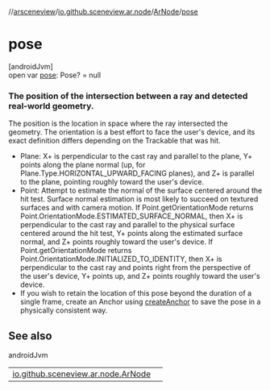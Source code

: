 //[arsceneview](../../../index.md)/[io.github.sceneview.ar.node](../index.md)/[ArNode](index.md)/[pose](pose.md)

# pose

[androidJvm]\
open var [pose](pose.md): Pose? = null

###  The position of the intersection between a ray and detected real-world geometry.

The position is the location in space where the ray intersected the geometry. The orientation is a best effort to face the user's device, and its exact definition differs depending on the Trackable that was hit.

- 
   Plane: X+ is perpendicular to the cast ray and parallel to the plane, Y+ points along the plane normal (up, for Plane.Type.HORIZONTAL_UPWARD_FACING planes), and Z+ is parallel to the plane, pointing roughly toward the user's device.
- 
   Point: Attempt to estimate the normal of the surface centered around the hit test. Surface normal estimation is most likely to succeed on textured surfaces and with camera motion. If Point.getOrientationMode returns Point.OrientationMode.ESTIMATED_SURFACE_NORMAL, then X+ is perpendicular to the cast ray and parallel to the physical surface centered around the hit test, Y+ points along the estimated surface normal, and Z+ points roughly toward the user's device. If Point.getOrientationMode returns Point.OrientationMode.INITIALIZED_TO_IDENTITY, then X+ is perpendicular to the cast ray and points right from the perspective of the user's device, Y+ points up, and Z+ points roughly toward the user's device.
- 
   If you wish to retain the location of this pose beyond the duration of a single frame, create an Anchor using [createAnchor](create-anchor.md) to save the pose in a physically consistent way.

## See also

androidJvm

| | |
|---|---|
| [io.github.sceneview.ar.node.ArNode](create-anchor.md) |  |
